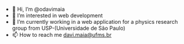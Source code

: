 - 👋 Hi, I’m @odavimaia
- 👀 I’m interested in web development
- 🌱 I’m currently working in a web application for a physics research group from USP-(Universidade de São Paulo)
- 📫 How to reach me davi.maia@ufms.br

<!---
odavimaia/odavimaia is a ✨ special ✨ repository because its `README.md` (this file) appears on your GitHub profile.
You can click the Preview link to take a look at your changes.
--->
